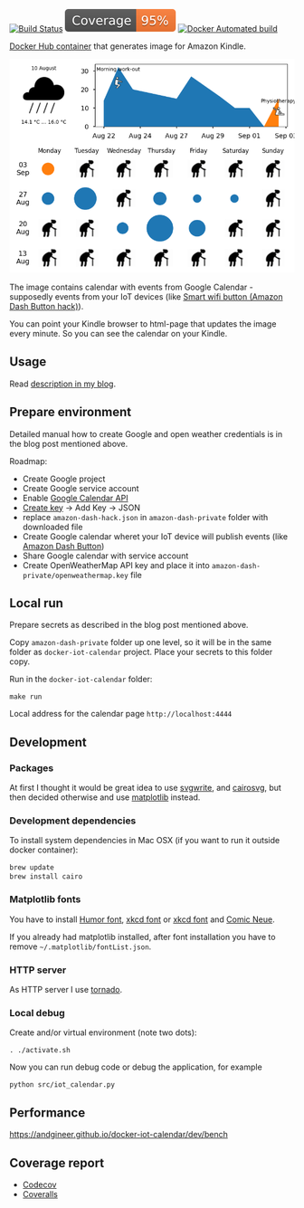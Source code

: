 [![Build Status](https://github.com/andgineer/docker-iot-calendar/workflows/ci/badge.svg)](https://github.com/andgineer/docker-iot-calendar/actions)
[![Coverage](https://raw.githubusercontent.com/andgineer/docker-iot-calendar/python-coverage-comment-action-data/badge.svg)](https://htmlpreview.github.io/?https://github.com/andgineer/docker-iot-calendar/blob/python-coverage-comment-action-data/htmlcov/index.html)
[![Docker Automated build](https://img.shields.io/docker/image-size/andgineer/iot-calendar)](https://hub.docker.com/r/andgineer/iot-calendar)

[Docker Hub container](https://hub.docker.com/r/andgineer/iot-calendar)
that generates image for Amazon Kindle.

![calendar](docs/include/calendar.png)

The image contains calendar with events from Google Calendar - supposedly events from your IoT devices
(like [Smart wifi button (Amazon Dash Button hack)](https://sorokin.engineer/posts/en/amazon_dash_button_hack.html)).

You can point your Kindle browser to html-page that updates the image every minute.
So you can see the calendar on your Kindle.

## Usage
Read [description in my blog](https://sorokin.engineer/posts/en/iot_calendar_synology.html).

## Prepare environment
Detailed manual how to create Google and open weather credentials is in the blog post mentioned above.

Roadmap:
* Create Google project
* Create Google service account
* Enable [Google Calendar API](https://console.cloud.google.com/apis/api/calendar-json.googleapis.com/metrics)
* [Create key](https://console.cloud.google.com/iam-admin/serviceaccounts/details/110121235683045242579;edit=true/keys) -> Add Key -> JSON
* replace `amazon-dash-hack.json` in `amazon-dash-private` folder with downloaded file
* Create Google calendar wheret your IoT device will publish events (like [Amazon Dash Button](https://sorokin.engineer/posts/en/amazon_dash_button_hack.html))
* Share Google calendar with service account
* Create OpenWeatherMap API key and place it into `amazon-dash-private/openweathermap.key` file


## Local run

Prepare secrets as described in the blog post mentioned above.

Copy `amazon-dash-private` folder up one level, so it will be in the same folder as `docker-iot-calendar` project.
Place your secrets to this folder copy.

Run in the `docker-iot-calendar` folder:
```
make run
```

Local address for the calendar page `http://localhost:4444`

## Development

### Packages

At first I thought it would be great idea to use
[svgwrite](http://svgwrite.readthedocs.io/en/master/attributes/presentation.html),
and [cairosvg](http://cairosvg.org/documentation/), but then decided otherwise
and use [matplotlib](http://matplotlib.org) instead.

### Development dependencies

To install system dependencies in Mac OSX (if you want to run it outside docker container):
```
brew update
brew install cairo
```

### Matplotlib fonts

You have to install [Humor font](http://antiyawn.com/uploads/humorsans.html),
[xkcd font](https://github.com/ipython/xkcd-font) or [xkcd font](https://github.com/andgineer/docker-matplotlib/blob/master/xkcd.otf)
and [Comic Neue](https://fonts.google.com/specimen/Comic+Neue).

If you already had matplotlib installed, after font installation you have to remove `~/.matplotlib/fontList.json`.

### HTTP server

As HTTP server I use [tornado](http://www.tornadoweb.org/en/stable/).

### Local debug

Create and/or virtual environment (note two dots):

    . ./activate.sh

Now you can run debug code or debug the application, for example

    python src/iot_calendar.py

## Performance

https://andgineer.github.io/docker-iot-calendar/dev/bench

## Coverage report
* [Codecov](https://app.codecov.io/gh/andgineer/docker-iot-calendar/tree/master/src)
* [Coveralls](https://coveralls.io/github/andgineer/docker-iot-calendar)